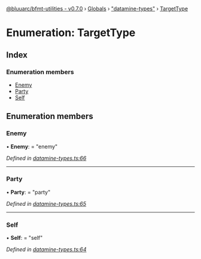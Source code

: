 [@bluuarc/bfmt-utilities - v0.7.0](../README.md) › [Globals](../globals.md) › ["datamine-types"](../modules/_datamine_types_.md) › [TargetType](_datamine_types_.targettype.md)

# Enumeration: TargetType

## Index

### Enumeration members

* [Enemy](_datamine_types_.targettype.md#enemy)
* [Party](_datamine_types_.targettype.md#party)
* [Self](_datamine_types_.targettype.md#self)

## Enumeration members

###  Enemy

• **Enemy**: = "enemy"

*Defined in [datamine-types.ts:66](https://github.com/BluuArc/bfmt-utilities/blob/master/src/datamine-types.ts#L66)*

___

###  Party

• **Party**: = "party"

*Defined in [datamine-types.ts:65](https://github.com/BluuArc/bfmt-utilities/blob/master/src/datamine-types.ts#L65)*

___

###  Self

• **Self**: = "self"

*Defined in [datamine-types.ts:64](https://github.com/BluuArc/bfmt-utilities/blob/master/src/datamine-types.ts#L64)*
